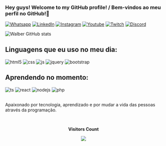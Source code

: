 ### Hey guys! Welcome to my GitHub profile! / Bem-vindos ao meu perfil no GitHub!👋<br/>
[![Whatsapp](https://img.shields.io/badge/WhatsApp-25D366?style=for-the-badge&logo=whatsapp&logoColor=white)](https://api.whatsapp.com/send?phone=5581988349141&text=Olá%2C%20quero%20conhecer%20mais%20sobre%20você!)
[![LinkedIn](https://img.shields.io/badge/LinkedIn-0077B5?style=for-the-badge&logo=linkedin&logoColor=white)](https://www.linkedin.com/in/walber-arruda-barbosa-junior-7a1565145/)
[![Instagram](https://img.shields.io/badge/Instagram-E4405F?style=for-the-badge&logo=instagram&logoColor=white)](https://instagram.com/walberabjunior)
[![Youtube](https://img.shields.io/badge/YouTube-FF0000?style=for-the-badge&logo=youtube&logoColor=white)](https://youtube.com/@juniorbarbosa2970)
[![Twitch](https://img.shields.io/badge/Twitch-9146FF?style=for-the-badge&logo=twitch&logoColor=white)](https://twitch.tv/the__w_)
[![Discord](https://img.shields.io/badge/Discord-7289DA?style=for-the-badge&logo=discord&logoColor=white)](https://discord.com/channels/@walberjr_)

![Walber GitHub stats](https://github-readme-stats.vercel.app/api?username=walberabjunior&show_icons=true&theme=dracula&count_private=true)

## Linguagens que eu uso no meu dia:

<div style="display: inline_block">
  <img align="center" alt="html5" src="https://img.shields.io/badge/HTML5-E34F26?style=for-the-badge&logo=html5&logoColor=white" />
  <img align="center" alt="css" src="https://img.shields.io/badge/CSS3-1572B6?style=for-the-badge&logo=css3&logoColor=white" />
  <img align="center" alt="js" src="https://img.shields.io/badge/JavaScript-F7DF1E?style=for-the-badge&logo=javascript&logoColor=black" />
  <img align="center" alt="jquery" src="https://img.shields.io/badge/jQuery-0769AD?style=for-the-badge&logo=jquery&logoColor=white" />
  <img align="center" alt="bootstrap" src= "https://img.shields.io/badge/Bootstrap-563D7C?style=for-the-badge&logo=bootstrap&logoColor=white" />
 </div> 
 
  ## Aprendendo no momento:
  
 <div style="display: inline_block"> 
  <img align="center" alt="ts" src="https://img.shields.io/badge/TypeScript-007ACC?style=for-the-badge&logo=typescript&logoColor=white" />
  <img align="center" alt="react" src="https://img.shields.io/badge/React-20232A?style=for-the-badge&logo=react&logoColor=61DAFB" />
  <img align="center" alt="nodejs" src="https://img.shields.io/badge/Node.js-43853D?style=for-the-badge&logo=node.js&logoColor=white" />
  <img align="center" alt="php" src="https://img.shields.io/badge/PHP-777BB4?style=for-the-badge&logo=php&logoColor=white" />
</div><br/>

 Apaixonado por tecnologia, aprendizado e por mudar a vida das pessoas através da programação.

  <div align="center">
<br><p align="centre"><b>Visitors Count</b></p>  
<p align="center"><img align="center" src="https://profile-counter.glitch.me/{walberabjunior}/count.svg" /></p> 
<br></div>
